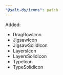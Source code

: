 ```yaml
---
"@salt-ds/icons": patch
---
```


Added:

- DragRowIcon
- JigsawIcon
- JigsawSolidIcon
- LayersIcon
- LayersSolidIcon
- TypeIcon
- TypeSolidIcon

